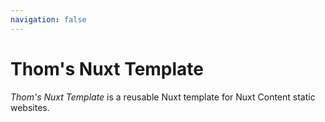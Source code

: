 ```yaml
---
navigation: false
---
```


# Thom's Nuxt Template

_Thom's Nuxt Template_ is a reusable Nuxt template for Nuxt Content static websites.
